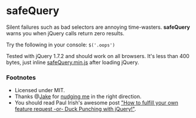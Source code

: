 # safeQuery
Silent failures such as bad selectors are annoying time-wasters.
**safeQuery** warns you when jQuery calls return zero results.

Try the following in your console: `$('.oops')`

Tested with jQuery 1.7.2 and should work on all browsers.
It's less than 400 bytes, just inline [safeQuery.min.js](https://raw.github.com/ReallyGood/safeQuery/master/safeQuery.min.js) after loading jQuery.

### Footnotes
* Licensed under MIT.
* Thanks @[Jake](https://github.com/JakeCigar) for [nudging me](https://forum.jquery.com/topic/warn-when-no-elements-are-returned#14737000003478244) in the right direction.
* You should read Paul Irish's awesome post ["How to fulfill your own feature request -or- Duck Punching with jQuery!"](http://paulirish.com/2010/duck-punching-with-jquery/).